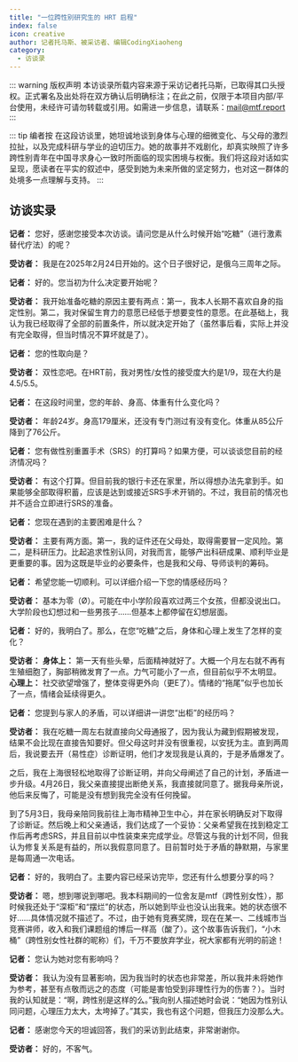 ```yaml
---
title: "一位跨性别研究生的 HRT 启程"
index: false
icon: creative
author: 记者托马斯、被采访者、编辑CodingXiaoheng
category:
  - 访谈录
---
```


::: warning 版权声明
本访谈录所载内容来源于采访记者托马斯，已取得其口头授权。正式署名及出处将在双方确认后明确标注；在此之前，仅限于本项目内部/平台使用，未经许可请勿转载或引用。如需进一步信息，请联系：<mail@mtf.report>
:::

::: tip 编者按
在这段访谈里，她坦诚地谈到身体与心理的细微变化、与父母的激烈拉扯，以及完成科研与学业的迫切压力。她的故事并不戏剧化，却真实映照了许多跨性别青年在中国寻求身心一致时所面临的现实困境与权衡。我们将这段对话如实呈现，愿读者在平实的叙述中，感受到她为未来所做的坚定努力，也对这一群体的处境多一点理解与支持。
:::

## 访谈实录

**记者：** 您好，感谢您接受本次访谈。请问您是从什么时候开始“吃糖”（进行激素替代疗法）的呢？

**受访者：** 我是在2025年2月24日开始的。这个日子很好记，是俄乌三周年之际。

**记者：** 好的。您当初为什么决定要开始呢？

**受访者：** 我开始准备吃糖的原因主要有两点：第一，我本人长期不喜欢自身的指定性别。第二，我对保留生育力的意愿已经低于想要变性的意愿。在此基础上，我认为我已经取得了全部的前置条件，所以就决定开始了（虽然事后看，实际上并没有完全取得，但当时情况不算坏就是了）。

**记者：** 您的性取向是？

**受访者：** 双性恋吧。在HRT前，我对男性/女性的接受度大约是1/9，现在大约是4.5/5.5。

**记者：** 在这段时间里，您的年龄、身高、体重有什么变化吗？

**受访者：** 年龄24岁。身高179厘米，还没有专门测过有没有变化。体重从85公斤降到了76公斤。

**记者：** 您有做性别重置手术（SRS）的打算吗？如果方便，可以谈谈您目前的经济情况吗？

**受访者：** 有这个打算。但目前我的银行卡还在家里，所以得想办法先拿到手。如果能够全部取得积蓄，应该是达到或接近SRS手术开销的。不过，我目前的情况也并不适合立即进行SRS的准备。

**记者：** 您现在遇到的主要困难是什么？

**受访者：** 主要有两方面。第一，我的证件还在父母处，取得需要冒一定风险。第二，是科研压力。比起追求性别认同，对我而言，能够产出科研成果、顺利毕业是更重要的事。因为这既是毕业的必要条件，也是我和父母、导师谈判的筹码。

**记者：** 希望您能一切顺利。可以详细介绍一下您的情感经历吗？

**受访者：** 基本为零（Ø）。可能在中小学阶段喜欢过两三个女孩，但都没说出口。大学阶段也幻想过和一些男孩子……但基本上都停留在幻想层面。

**记者：** 好的，我明白了。那么，在您“吃糖”之后，身体和心理上发生了怎样的变化？

**受访者：**
**身体上：** 第一天有些头晕，后面精神就好了。大概一个月左右就不再有生殖细胞了，胸部稍微发育了一点。力气可能小了一点，但目前似乎不太明显。
**心理上：** 社交欲望增强了，整体变得更外向（更E了）。情绪的“拖尾”似乎也加长了一点，情绪会延续得更久。

**记者：** 您提到与家人的矛盾，可以详细讲一讲您“出柜”的经历吗？

**受访者：** 我在吃糖一周左右就直接向父母通报了，因为我认为藏到假期被发现，结果不会比现在直接告知要好。但父母这时并没有很重视，以安抚为主。直到两周后，我说要去开（易性症）诊断证明，他们才发现我是认真的，于是矛盾爆发了。

之后，我在上海很轻松地取得了诊断证明，并向父母阐述了自己的计划，矛盾进一步升级。4月26日，我父亲直接提出断绝关系，我直接就同意了。据我母亲所说，他后来反悔了，可能是没有想到我完全没有任何挽留。

到了5月3日，我母亲陪同我前往上海市精神卫生中心，并在家长明确反对下取得了诊断证。然后晚上和父亲通话，我们达成了一个妥协：父亲希望我在找到稳定工作后再考虑SRS，并且目前以中性装束来完成学业。尽管这与我的计划不同，但我认为修复关系是有益的，所以我假意同意了。目前暂时处于矛盾的静默期，与家里是每周通一次电话。

**记者：** 好的，我明白了。主要内容已经采访完毕，您还有什么想要分享的吗？

**受访者：** 嗯，想到哪说到哪吧。我本科期间的一位舍友是mtf（跨性别女性），那时候我还处于“深柜”和“摆烂”的状态，所以她到毕业也没认出我来。她的状态很不好……具体情况就不描述了。不过，由于她有竞赛奖牌，现在在某一、二线城市当竞赛讲师，收入和我们课题组的博后一样高（酸了）。这个故事告诉我们，“小木桶”（跨性别女性社群的昵称）们，千万不要放弃学业，祝大家都有光明的前途！

**记者：** 您认为她对您有影响吗？

**受访者：** 我认为没有显著影响，因为我当时的状态也非常差，所以我并未将她作为参考，甚至有点敬而远之的态度（可能是害怕受到非理性行为的伤害？）。当时我的认知就是：“啊，跨性别是这样的么。”我向别人描述她时会说：“她因为性别认同问题，心理压力太大，太垮掉了。”其实，我也有这个问题，但我压力没那么大。

**记者：** 感谢您今天的坦诚回答，我们的采访到此结束，非常谢谢你。

**受访者：** 好的，不客气。
